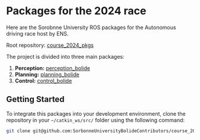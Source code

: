 # Packages for the 2024 race
Here are the Sorobnne University ROS packages for the Autonomous driving race host by ENS.

Root repository: [course_2024_pkgs](https://github.com/SorbonneUniversityBolideContributors/Course_2024.git)

The project is divided into three main packages:
1. **Perception:** [perception_bolide](perception_bolide/README.md)
2. **Planning:** [planning_bolide](planning_bolide/README.md)
3. **Control:** [control_bolide](control_bolide/README.md)

## Getting Started

To integrate this packages into your development environment, clone the repository in your `~/catkin_ws/src/` folder using the following command:

```bash
git clone git@github.com:SorbonneUniversityBolideContributors/course_2024_pkgs.git
```